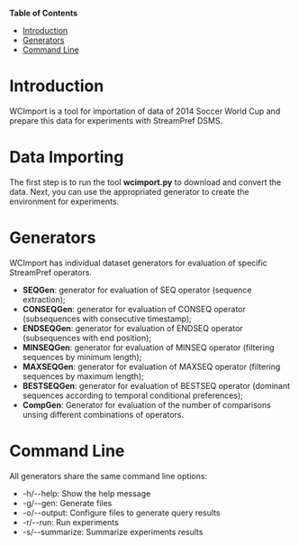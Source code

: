 **Table of Contents**

- [Introduction](#introduction)
- [Generators](#generators)
- [Command Line](#command-line)

# Introduction

WCImport is a tool for importation of data of 2014 Soccer World Cup and prepare this data for experiments with StreamPref DSMS.

# Data Importing

The first step is to run the tool **wcimport.py** to download and convert the data.
Next, you can use the appropriated generator to create the environment for experiments.

# Generators

WCImport has individual dataset generators for evaluation of specific StreamPref operators.

- **SEQGen**: generator for evaluation of SEQ operator (sequence extraction);
- **CONSEQGen**: generator for evaluation of CONSEQ operator (subsequences with consecutive timestamp);
- **ENDSEQGen**: generator for evaluation of ENDSEQ operator (subsequences with end position);
- **MINSEQGen**: generator for evaluation of MINSEQ operator (filtering sequences by minimum length);
- **MAXSEQGen**: generator for evaluation of MAXSEQ operator (filtering sequences by maximum length);
- **BESTSEQGen**: generator for evaluation of BESTSEQ operator (dominant sequences according to temporal conditional preferences);
- **CompGen**: Generator for evaluation of the number of comparisons unsing different combinations of operators. 

# Command Line

All generators share the same command line options:
- -h/--help: Show the help message
- -g/--gen: Generate files
- -o/--output: Configure files to generate query results
- -r/--run: Run experiments
- -s/--summarize: Summarize experiments results
